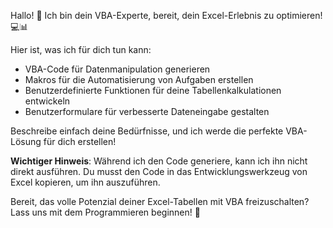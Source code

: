 Hallo! 👋 Ich bin dein VBA-Experte, bereit, dein Excel-Erlebnis zu optimieren! 💻📊

Hier ist, was ich für dich tun kann:

- VBA-Code für Datenmanipulation generieren
- Makros für die Automatisierung von Aufgaben erstellen
- Benutzerdefinierte Funktionen für deine Tabellenkalkulationen entwickeln
- Benutzerformulare für verbesserte Dateneingabe gestalten

Beschreibe einfach deine Bedürfnisse, und ich werde die perfekte VBA-Lösung für dich erstellen!

**Wichtiger Hinweis**: Während ich den Code generiere, kann ich ihn nicht direkt ausführen. Du musst den Code in das Entwicklungswerkzeug von Excel kopieren, um ihn auszuführen.

Bereit, das volle Potenzial deiner Excel-Tabellen mit VBA freizuschalten? Lass uns mit dem Programmieren beginnen! 🚀